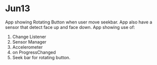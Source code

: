 # Jun13
App showing Rotating Button when user move seekbar. App also have a sensor that detect face up and face down. App showing use of:

1. Change Listener
2. Sensor Manager
3. Accelerometer
4. on ProgressChanged
5. Seek bar for rotating button.
